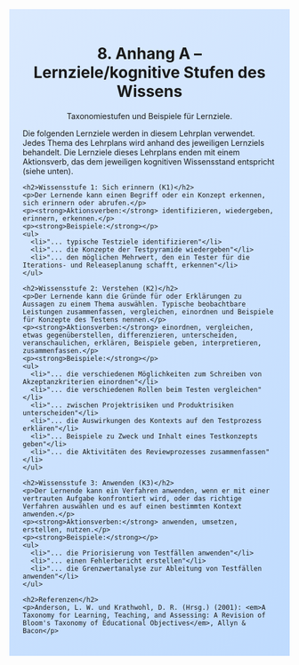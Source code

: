 <div class="rounded-lg border shadow-sm" style="background: linear-gradient(135deg,#DBEAFE 0%,#BFDBFE 100%); padding: 24px; border-color: #3B82F6">
  <header style="margin-bottom:12px">
    <h1 class="text-2xl font-bold text-gray-900">8. Anhang A – Lernziele/kognitive Stufen des Wissens</h1>
    <p class="text-sm text-gray-700">Taxonomiestufen und Beispiele für Lernziele.</p>
  </header>
  <article class="prose max-w-none">
    <p>Die folgenden Lernziele werden in diesem Lehrplan verwendet. Jedes Thema des Lehrplans wird anhand des jeweiligen Lernziels behandelt. Die Lernziele dieses Lehrplans enden mit einem Aktionsverb, das dem jeweiligen kognitiven Wissensstand entspricht (siehe unten).</p>
    
    <h2>Wissensstufe 1: Sich erinnern (K1)</h2>
    <p>Der Lernende kann einen Begriff oder ein Konzept erkennen, sich erinnern oder abrufen.</p>
    <p><strong>Aktionsverben:</strong> identifizieren, wiedergeben, erinnern, erkennen.</p>
    <p><strong>Beispiele:</strong></p>
    <ul>
      <li>"... typische Testziele identifizieren"</li>
      <li>"... die Konzepte der Testpyramide wiedergeben"</li>
      <li>"... den möglichen Mehrwert, den ein Tester für die Iterations- und Releaseplanung schafft, erkennen"</li>
    </ul>

    <h2>Wissensstufe 2: Verstehen (K2)</h2>
    <p>Der Lernende kann die Gründe für oder Erklärungen zu Aussagen zu einem Thema auswählen. Typische beobachtbare Leistungen zusammenfassen, vergleichen, einordnen und Beispiele für Konzepte des Testens nennen.</p>
    <p><strong>Aktionsverben:</strong> einordnen, vergleichen, etwas gegenüberstellen, differenzieren, unterscheiden, veranschaulichen, erklären, Beispiele geben, interpretieren, zusammenfassen.</p>
    <p><strong>Beispiele:</strong></p>
    <ul>
      <li>"... die verschiedenen Möglichkeiten zum Schreiben von Akzeptanzkriterien einordnen"</li>
      <li>"... die verschiedenen Rollen beim Testen vergleichen"</li>
      <li>"... zwischen Projektrisiken und Produktrisiken unterscheiden"</li>
      <li>"... die Auswirkungen des Kontexts auf den Testprozess erklären"</li>
      <li>"... Beispiele zu Zweck und Inhalt eines Testkonzepts geben"</li>
      <li>"... die Aktivitäten des Reviewprozesses zusammenfassen"</li>
    </ul>

    <h2>Wissensstufe 3: Anwenden (K3)</h2>
    <p>Der Lernende kann ein Verfahren anwenden, wenn er mit einer vertrauten Aufgabe konfrontiert wird, oder das richtige Verfahren auswählen und es auf einen bestimmten Kontext anwenden.</p>
    <p><strong>Aktionsverben:</strong> anwenden, umsetzen, erstellen, nutzen.</p>
    <p><strong>Beispiele:</strong></p>
    <ul>
      <li>"... die Priorisierung von Testfällen anwenden"</li>
      <li>"... einen Fehlerbericht erstellen"</li>
      <li>"... die Grenzwertanalyse zur Ableitung von Testfällen anwenden"</li>
    </ul>

    <h2>Referenzen</h2>
    <p>Anderson, L. W. und Krathwohl, D. R. (Hrsg.) (2001): <em>A Taxonomy for Learning, Teaching, and Assessing: A Revision of Bloom's Taxonomy of Educational Objectives</em>, Allyn & Bacon</p>
  </article>
</div>
